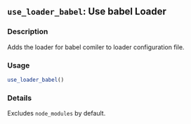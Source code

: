 ## `use_loader_babel`: Use babel Loader

### Description


 Adds the loader for babel comiler to loader configuration file.


### Usage

```r
use_loader_babel()
```


### Details


 Excludes `node_modules` by default.


